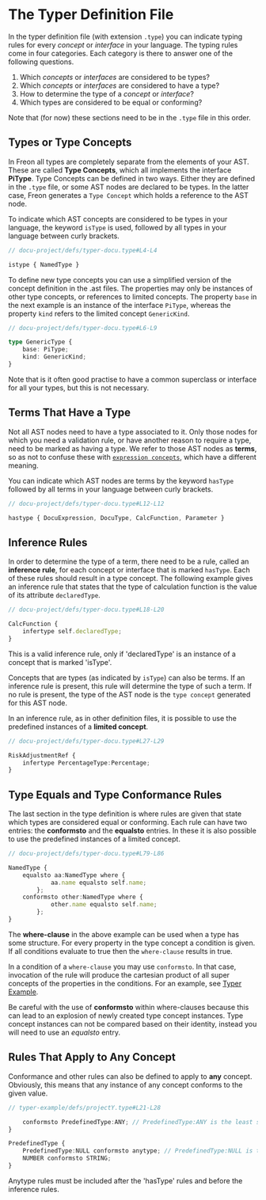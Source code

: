 <script>
    import Note from "../../../../lib/notes/Note.svelte";
</script>

# The Typer Definition File
In the typer definition file (with extension `.type`) you can indicate typing rules for every 
*concept* or *interface* in your language. The typing rules come in four categories. Each category
is there to answer one of the following questions.

1. Which *concepts* or *interfaces* are considered to be types?
2. Which *concepts* or *interfaces* are considered to have a type?
3. How to determine the type of a *concept* or *interface*?
4. Which types are considered to be equal or conforming?

Note that (for now) these sections need to be in the `.type` file in this order.

## Types or Type Concepts
In Freon all types are completely separate from the elements of your AST. These are called **Type Concepts**, 
which all implements the interface **PiType**. Type Concepts can be defined in two ways. Either they are defined 
in the `.type` file, or some AST nodes are declared to be types. In the latter case, Freon generates a `Type Concept` 
which holds a reference to the AST node. 

To indicate which AST concepts are considered to be types in your language,
the keyword `isType` is used, followed by all types in your language between curly brackets. 

```ts
// docu-project/defs/typer-docu.type#L4-L4

istype { NamedType }
```

To define new type concepts you can use a simplified version of the concept definition in the .ast files.
The properties may only be instances of other type concepts, or references to limited concepts. The property
`base` in the next example is an instance of the interface `PiType`, whereas the property `kind` refers to
the limited concept `GenericKind`.

```ts
// docu-project/defs/typer-docu.type#L6-L9

type GenericType {
    base: PiType;
    kind: GenericKind;
}
```

Note that is it often good practise to have a common superclass or interface for all your types,
but this is not necessary.

## Terms That Have a Type
Not all AST nodes need to have a type associated to it. Only those nodes for which you
need a validation rule, or have another reason to require a type, need to be marked as
having a type. We refer to those AST nodes as **terms**, so as not to confuse these with
[`expression concepts`](/030_Developing_a_Language/010_Default_Level/010_Defining_the_Language_Structure), 
which have a different meaning. 

You can indicate which AST nodes are terms by the keyword `hasType` followed by all terms in 
your language between curly brackets.

```ts
// docu-project/defs/typer-docu.type#L12-L12

hastype { DocuExpression, DocuType, CalcFunction, Parameter }
```

## Inference Rules

In order to determine the type of a term, there need to be a rule, called  an **inference rule**,
for each concept or interface that is marked `hasType`. Each of these rules should result in a type concept.
The following example gives an inference rule that states that the type of calculation function is the 
value of its attribute `declaredType`.

```ts
// docu-project/defs/typer-docu.type#L18-L20

CalcFunction {
    infertype self.declaredType;
}
```

<Note>
<svelte:fragment slot="content">This is a valid inference rule, only if 'declaredType' is an instance 
of a concept that is marked 'isType'.
</svelte:fragment>
</Note>

Concepts that are types (as indicated by `isType`) can also be terms. If an inference rule
is present, this rule will determine the type of such a term. If no rule is
present, the type of the AST node is the `type concept` generated for this AST node.

In an inference rule, as in other definition files, it is possible to use 
the predefined instances of a **limited concept**.

```ts
// docu-project/defs/typer-docu.type#L27-L29

RiskAdjustmentRef {
    infertype PercentageType:Percentage;
}
```

## Type Equals and Type Conformance Rules
The last section in the type definition is where rules are given that state which types 
are considered equal or conforming. Each rule can have two entries: the **conformsto** and 
the **equalsto** entries. In these it is also possible to use the predefined 
instances of a limited concept.

```ts
// docu-project/defs/typer-docu.type#L79-L86

NamedType {
    equalsto aa:NamedType where {
            aa.name equalsto self.name;
        };
    conformsto other:NamedType where {
            other.name equalsto self.name;
        };
}
```

The **where-clause** in the above example can be used when a type has some structure. For every property
in the type concept a condition is given. If all conditions evaluate to true then the `where-clause` results in true.

In a condition of a `where-clause` you may use `conformsto`. In that case, invocation of the rule will produce the cartesian product of
all super concepts of the properties in the conditions. For an 
example, see [Typer Example](/030_Developing_a_Language/020_Definition_Level/030_Typer_Definition/030_Example_Typer_Definition).

<Note>
<svelte:fragment slot="content">
Be careful with the use of <b>conformsto</b> within where-clauses because this can lead to an 
explosion of newly created type concept instances.
</svelte:fragment>
</Note>

<Note>
<svelte:fragment slot="content">
Type concept instances can not be compared based on their identity, 
instead you will need to use an <i>equalsto</i> entry. 
</svelte:fragment>
</Note>

## Rules That Apply to Any Concept
Conformance and other rules can also be defined to apply to **any** concept. Obviously, this means that 
any instance of any concept conforms to the given value.

```ts
// typer-example/defs/projectY.type#L21-L28

    conformsto PredefinedType:ANY; // PredefinedType:ANY is the least specific type
}

PredefinedType {
    PredefinedType:NULL conformsto anytype; // PredefinedType:NULL is the most specific type
    NUMBER conformsto STRING;
}

```
<Note>
<svelte:fragment slot="content">
Anytype rules must be included after the 'hasType' rules and before the inference rules. 
</svelte:fragment>
</Note>
